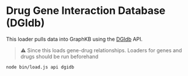 # Drug Gene Interaction Database (DGIdb)

This loader pulls data into GraphKB using the [DGIdb](https://www.dgidb.org/) API.

> :warning: Since this loads gene-drug relationships. Loaders for genes and drugs should be run beforehand

```bash
node bin/load.js api dgidb
```
